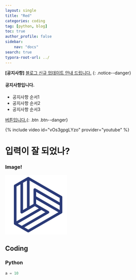 ```yaml
---
layout: single
title: "Red"
categories: coding
tag: [python, blog]
toc: true
author_profile: false
sidebar:
    nav: "docs"
search: true
typora-root-url: ../
---
```


**[공지사항]** [블로그 신규 업데이트 안내 드립니다.](https://mmistakes.github.io/minimal-mistakes/docs/utility-classes/)
{: .notice--danger}

<div class="notice--success">
<h4>공지사항입니다.</h4>
<ul>
    <li>공지사항 순서1</li>
    <li>공지사항 순서2</li>
    <li>공지사항 순서3</li>
</ul>
</div>

[버튼입니다.](https://google.com){: .btn .btn--danger}

{% include video id="vOs3gpgLYzo" provider="youtube" %}

# 입력이 잘 되었나?

### Image!

![mark](/images/2024-01-11-second/mark.png)



## Coding

### Python

```python
a = 10
```

